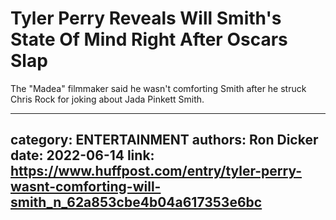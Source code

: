 # Tyler Perry Reveals Will Smith's State Of Mind Right After Oscars Slap

The "Madea" filmmaker said he wasn't comforting Smith after he struck Chris Rock for joking about Jada Pinkett Smith.

---
category: ENTERTAINMENT
authors: Ron Dicker
date: 2022-06-14
link: https://www.huffpost.com/entry/tyler-perry-wasnt-comforting-will-smith_n_62a853cbe4b04a617353e6bc
---
